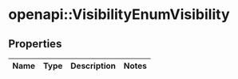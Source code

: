 # openapi::VisibilityEnumVisibility


## Properties
Name | Type | Description | Notes
------------ | ------------- | ------------- | -------------


